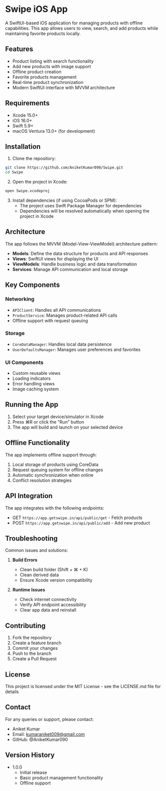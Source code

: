 # Swipe iOS App

A SwiftUI-based iOS application for managing products with offline capabilities. This app allows users to view, search, and add products while maintaining favorite products locally.

## Features

- Product listing with search functionality
- Add new products with image support
- Offline product creation
- Favorite products management
- Real-time product synchronization
- Modern SwiftUI interface with MVVM architecture

## Requirements

- Xcode 15.0+
- iOS 16.0+
- Swift 5.9+
- macOS Ventura 13.0+ (for development)

## Installation

1. Clone the repository:
```bash
git clone https://github.com/AniketKumar090/Swipe.git
cd Swipe
```

2. Open the project in Xcode:
```bash
open Swipe.xcodeproj
```

3. Install dependencies (if using CocoaPods or SPM):
   - The project uses Swift Package Manager for dependencies
   - Dependencies will be resolved automatically when opening the project in Xcode


## Architecture

The app follows the MVVM (Model-View-ViewModel) architecture pattern:

- **Models**: Define the data structure for products and API responses
- **Views**: SwiftUI views for displaying the UI
- **ViewModels**: Handle business logic and data transformation
- **Services**: Manage API communication and local storage

## Key Components

### Networking
- `APIClient`: Handles all API communications
- `ProductService`: Manages product-related API calls
- Offline support with request queuing

### Storage
- `CoreDataManager`: Handles local data persistence
- `UserDefaultsManager`: Manages user preferences and favorites

### UI Components
- Custom reusable views
- Loading indicators
- Error handling views
- Image caching system

## Running the App

1. Select your target device/simulator in Xcode
2. Press ⌘R or click the "Run" button
3. The app will build and launch on your selected device

## Offline Functionality

The app implements offline support through:
1. Local storage of products using CoreData
2. Request queuing system for offline changes
3. Automatic synchronization when online
4. Conflict resolution strategies

## API Integration

The app integrates with the following endpoints:
- GET `https://app.getswipe.in/api/public/get` - Fetch products
- POST `https://app.getswipe.in/api/public/add` - Add new product

## Troubleshooting

Common issues and solutions:

1. **Build Errors**
   - Clean build folder (Shift + ⌘ + K)
   - Clean derived data
   - Ensure Xcode version compatibility

2. **Runtime Issues**
   - Check internet connectivity
   - Verify API endpoint accessibility
   - Clear app data and reinstall

## Contributing

1. Fork the repository
2. Create a feature branch
3. Commit your changes
4. Push to the branch
5. Create a Pull Request

## License

This project is licensed under the MIT License - see the LICENSE.md file for details

## Contact

For any queries or support, please contact:
- Aniket Kumar
- Email: kumaraniket009@gmail.com
- GitHub: @AniketKumar090

## Version History

- 1.0.0
  - Initial release
  - Basic product management functionality
  - Offline support
